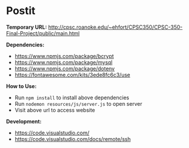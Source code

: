 # Postit

**Temporary URL:**
http://cpsc.roanoke.edu/~ehfort/CPSC350/CPSC-350-Final-Project/public/main.html

**Dependencies:**
- https://www.npmjs.com/package/bcrypt
- https://www.npmjs.com/package/mysql
- https://www.npmjs.com/package/dotenv
- https://fontawesome.com/kits/3ede8fc6c3/use

**How to Use:**
- Run `npm install` to install above dependencies
- Run `nodemon resources/js/server.js` to open server
- Visit above url to access website

**Development:**
- https://code.visualstudio.com/
- https://code.visualstudio.com/docs/remote/ssh

